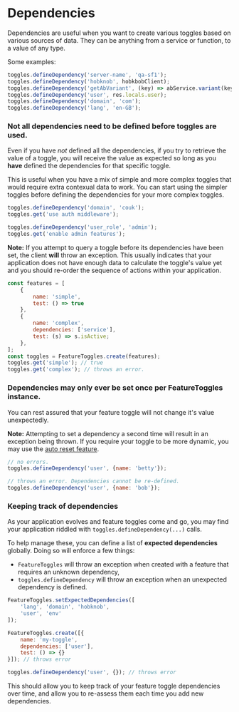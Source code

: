 # Dependencies
Dependencies are useful when you want to create various toggles based on 
various sources of data. They can be anything from a service or function, 
to a value of any type.

Some examples:
```js
toggles.defineDependency('server-name', 'qa-sf1');
toggles.defineDependency('hobknob', hobkbobClient);
toggles.defineDependency('getAbVariant', (key) => abService.variant(key));
toggles.defineDependency('user', res.locals.user);
toggles.defineDependency('domain', 'com');
toggles.defineDependency('lang', 'en-GB');
```

### Not all dependencies need to be defined before toggles are used. 
Even if you have _not_ defined all the dependencies, if you try to retrieve 
the value of a toggle, you will receive the value as expected so long as 
you **have** defined the dependencies for that specific toggle.

This is useful when you have a mix of simple and more complex toggles that 
would require extra contexual data to work. You can start using the simpler 
toggles before defining the dependencies for your more complex toggles.
```js
toggles.defineDependency('domain', 'couk');
toggles.get('use auth middleware');

toggles.defineDependency('user_role', 'admin');
toggles.get('enable admin features');
```

**Note:** If you attempt to query a toggle before its dependencies have 
been set, the client **will** throw an exception. This usually indicates 
that your application does not have enough data to calculate the toggle's 
value yet and you should re-order the sequence of actions within your 
application.

```js
const features = [
    {
        name: 'simple',
        test: () => true
    },
    {
        name: 'complex',
        dependencies: ['service'],
        test: (s) => s.isActive;
    },
];
const toggles = FeatureToggles.create(features);
toggles.get('simple'); // true
toggles.get('complex'); // throws an error.
```

### Dependencies may only ever be set once per FeatureToggles instance.
You can rest assured that your feature toggle will not change it's value 
unexpectedly. 

**Note:** Attempting to set a dependency a second time will result in an 
exception being thrown. If you require your toggle to be more dynamic, you 
may use the [auto reset feature](AUTO_RESETS.md).

```js
// no errors.
toggles.defineDependency('user', {name: 'betty'});

// throws an error. Dependencies cannot be re-defined.
toggles.defineDependency('user', {name: 'bob'}); 
```

### Keeping track of dependencies
As your application evolves and feature toggles come and go, you may find 
your application riddled with `toggles.defineDependency(...)` calls.

To help manage these, you can define a list of **expected dependencies** 
globally. Doing so will enforce a few things:
- `FeatureToggles` will throw an exception when created with a feature that 
requires an unknown dependency,
- `toggles.defineDependency` will throw an exception when an unexpected 
dependency is defined.

```js
FeatureToggles.setExpectedDependencies([
    'lang', 'domain', 'hobknob', 
    'user', 'env'
]);

FeatureToggles.create([{
    name: 'my-toggle',
    dependencies: ['user'],
    test: () => {}
}]); // throws error

toggles.defineDependency('user', {}); // throws error
```

This should allow you to keep track of your feature toggle dependencies 
over time, and allow you to re-assess them each time you add new 
dependencies.
